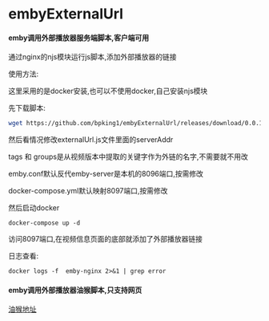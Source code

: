 # embyExternalUrl

#### emby调用外部播放器服务端脚本,客户端可用
通过nginx的njs模块运行js脚本,添加外部播放器的链接

使用方法:

这里采用的是docker安装,也可以不使用docker,自己安装njs模块

先下载脚本:
```bash
wget https://github.com/bpking1/embyExternalUrl/releases/download/0.0.1/addExternalUrl.tar.gz && mkdir -p ~/embyExternalUrl && tar -xvf ./addExternalUrl.tar.gz -C ~/embyExternalUrl && cd ~/embyExternalUrl
```

然后看情况修改externalUrl.js文件里面的serverAddr

tags 和 groups是从视频版本中提取的关键字作为外链的名字,不需要就不用改

emby.conf默认反代emby-server是本机的8096端口,按需修改

docker-compose.yml默认映射8097端口,按需修改

然后启动docker
```
docker-compose up -d
```
访问8097端口,在视频信息页面的底部就添加了外部播放器链接

日志查看:
```
docker logs -f  emby-nginx 2>&1 | grep error
```
#### emby调用外部播放器油猴脚本,只支持网页

[油猴地址](https://greasyfork.org/en/scripts/459297-embylaunchpotplayer)



